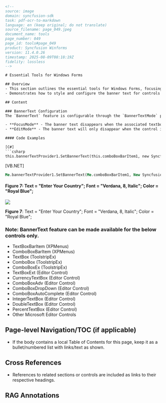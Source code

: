 ```html
<!-- 
source: image
domain: syncfusion-sdk
task: pdf-ocr-to-markdown
language: en (keep original; do not translate)
source_filename: page_049.jpeg
document_name: tools
page_number: 049
page_id: tools#page_049
product: Syncfusion Winforms
version: 11.4.0.26
timestamp: 2025-08-09T08:18:19Z
fidelity: lossless
-->

# Essential Tools for Windows Forms

## Overview
- This section outlines the essential tools for Windows Forms, focusing on the `BannerText` feature.
- Demonstrates how to style and configure the banner text for controls under different modes.

## Content

### BannerText Configuration
The `BannerText` feature is configurable through the `BannerTextMode` property, which determines when the banner text disappears based on the control's state. Here are the modes:

- **FocusMode** - The banner text disappears when the associated textbox is not in focus.
- **EditMode** - The banner text will only disappear when the control is in Edit Mode or the associated textbox is not empty.

#### Code Examples

[C#]
```csharp
this.bannerTextProvider1.SetBannerText(this.comboBoxBarItem1, new Syncfusion.Windows.Forms.BannerTextInfo("Enter Your Country", true, new System.Drawing.Font("Verdana", 8.25F, System.Drawing.FontStyle.Italic), System.Drawing.Color.RoyalBlue, Syncfusion.Windows.Forms.BannerTextMode.FocusMode));
```

[VB.NET]
```vb
Me.bannerTextProvider1.SetBannerText(Me.comboBoxBarItem1, New Syncfusion.Windows.Forms.BannerTextInfo("Enter Your Country", True, New System.Drawing.Font("Verdana", 8.25F, System.Drawing.FontStyle.Italic), System.Drawing.Color.RoyalBlue, Syncfusion.Windows.Forms.BannerTextMode.FocusMode))
```

#### Figure 7: Text = "Enter Your Country"; Font = "Verdana, 8, Italic"; Color = "Royal Blue";

![](attachment:Figure-7.png)

**Figure 7**: Text = "Enter Your Country"; Font = "Verdana, 8, Italic"; Color = "Royal Blue";

### Note: BannerText feature can be made available for the below controls only.

- TextBoxBarItem (XPMenus)
- ComboBoxBarItem (XPMenus)
- TextBox (ToolstripEx)
- ComboBox (ToolstripEx)
- ComboBoxEx (ToolstripEx)
- TextBoxExt (Editor Control)
- CurrencyTextBox (Editor Control)
- ComboBoxAdv (Editor Control)
- ComboBoxDropDown (Editor Control)
- ComboBoxAutoComplete (Editor Control)
- IntegerTextBox (Editor Control)
- DoubleTextBox (Editor Control)
- PercentTextBox (Editor Control)
- Other Microsoft Editor Controls

## Page-level Navigation/TOC (if applicable)
- If the body contains a local Table of Contents for this page, keep it as a bullet/numbered list with links/text as shown.

## Cross References
- References to related sections or controls are included as links to their respective headings.

## RAG Annotations
<!-- tags: [products, windowsforms, controls, bannerText] keywords: [bannerText, FocusMode, EditMode, TextBoxBarItem, TextBox, ComboBox, Syncfusion Windows Forms, controls] -->
```